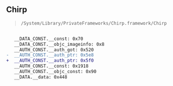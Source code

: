 ## Chirp

> `/System/Library/PrivateFrameworks/Chirp.framework/Chirp`

```diff

   __DATA_CONST.__const: 0x70
   __DATA_CONST.__objc_imageinfo: 0x8
   __AUTH_CONST.__auth_got: 0x520
-  __AUTH_CONST.__auth_ptr: 0x5e8
+  __AUTH_CONST.__auth_ptr: 0x5f0
   __AUTH_CONST.__const: 0x1918
   __AUTH_CONST.__objc_const: 0x90
   __DATA.__data: 0x448

```
